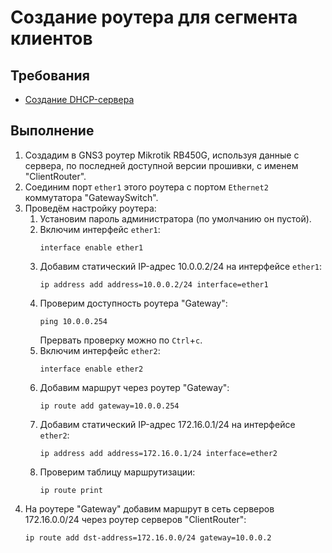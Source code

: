 # Создание роутера для сегмента клиентов

## Требования
* [Создание DHCP-сервера](dhcp.md)

## Выполнение
1. Создадим в GNS3 роутер Mikrotik RB450G, используя данные с сервера, по последней доступной версии прошивки, с именем "ClientRouter".
2. Соединим порт `ether1` этого роутера с портом `Ethernet2` коммутатора "GatewaySwitch".
3. Проведём настройку роутера:
	1) Установим пароль администратора (по умолчанию он пустой).
	2) Включим интерфейс `ether1`:
	    ```
	    interface enable ether1
	    ```
	3) Добавим статический IP-адрес 10.0.0.2/24 на интерфейсе `ether1`:
	    ```
	    ip address add address=10.0.0.2/24 interface=ether1
	    ```
	4) Проверим доступность роутера "Gateway":
	    ```
	    ping 10.0.0.254
	    ```
	    Прервать проверку можно по `Ctrl`+`c`.  
	5) Включим интерфейс `ether2`:
	    ```
	    interface enable ether2
	    ```
	6) Добавим маршрут через роутер "Gateway":
	    ```
	    ip route add gateway=10.0.0.254
	    ```
	7) Добавим статический IP-адрес 172.16.0.1/24 на интерфейсе `ether2`:
	    ```
	    ip address add address=172.16.0.1/24 interface=ether2
	    ```
	8) Проверим таблицу маршрутизации:
	    ```
	    ip route print
	    ```
4. На роутере "Gateway" добавим маршрут в сеть серверов 172.16.0.0/24 через роутер серверов "ClientRouter":
    ```
    ip route add dst-address=172.16.0.0/24 gateway=10.0.0.2
    ```